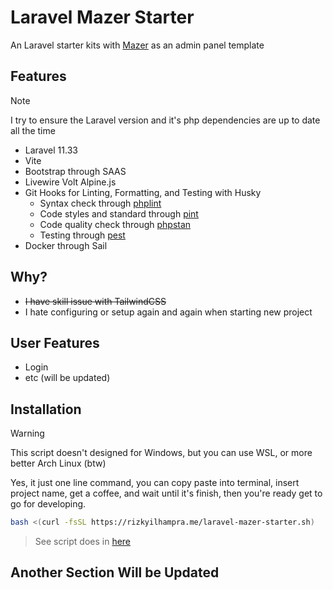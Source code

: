 # Laravel Mazer Starter

An Laravel starter kits with [Mazer](https://github.com/zuramai/mazer) as an admin panel template

## Features

> [!NOTE]
> I try to ensure the Laravel version and it's php dependencies are up to date all the time

-   Laravel 11.33
-   Vite
-   Bootstrap through SAAS
-   Livewire Volt Alpine.js
-   Git Hooks for Linting, Formatting, and Testing with Husky
    - Syntax check through [phplint](https://github.com/overtrue/phplint/)
    - Code styles and standard through [pint](https://github.com/laravel/pint)
    - Code quality check through [phpstan](https://github.com/phpstan/phpstan)
    - Testing through [pest](https://pestphp.com)
-   Docker through Sail

## Why?

- ~~I have skill issue with TailwindCSS~~
- I hate configuring or setup again and again when starting new project

## User Features

-   Login
-   etc (will be updated)

## Installation

> [!WARNING]
> This script doesn't designed for Windows, but you can use WSL, or more better Arch Linux (btw)

Yes, it just one line command, you can copy paste into terminal, insert project name, get a coffee, and wait until it's finish, then you're ready get to go for developing. 

```bash
bash <(curl -fsSL https://rizkyilhampra.me/laravel-mazer-starter.sh)
```

> See script does in [here](./install.sh)

## Another Section Will be Updated
